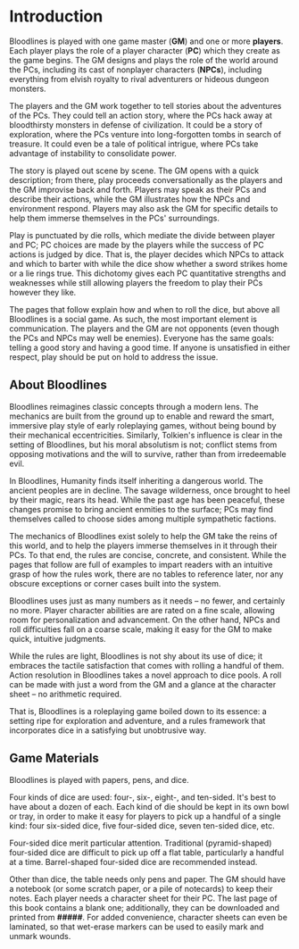 # Introduction

Bloodlines is played with one game master (**GM**) and one or more
**players**. Each player plays the role of a player character (**PC**) which
they create as the game begins. The GM designs and plays the role of the world
around the PCs, including its cast of nonplayer characters (**NPCs**),
including everything from elvish royalty to rival adventurers or hideous
dungeon monsters.

The players and the GM work together to tell stories about the adventures of
the PCs. They could tell an action story, where the PCs hack away at
bloodthirsty monsters in defense of civilization. It could be a story of
exploration, where the PCs venture into long-forgotten tombs in search of
treasure. It could even be a tale of political intrigue, where PCs take
advantage of instability to consolidate power.

The story is played out scene by scene. The GM opens with a quick description;
from there, play proceeds conversationally as the players and the GM improvise
back and forth. Players may speak as their PCs and describe their actions,
while the GM illustrates how the NPCs and environment respond. Players may
also ask the GM for specific details to help them immerse themselves in the
PCs' surroundings.

Play is punctuated by die rolls, which mediate the divide between player and
PC; PC choices are made by the players while the success of PC actions is
judged by dice. That is, the player decides which NPCs to attack and which to
barter with while the dice show whether a sword strikes home or a lie rings
true. This dichotomy gives each PC quantitative strengths and weaknesses while
still allowing players the freedom to play their PCs however they like.

The pages that follow explain how and when to roll the dice, but
above all Bloodlines is a social game. As such, the most important element is
communication. The players and the GM are not opponents (even though the PCs
and NPCs may well be enemies). Everyone has the same goals: telling a good
story and having a good time. If anyone is unsatisfied in either respect, play
should be put on hold to address the issue.

## About Bloodlines

Bloodlines reimagines classic concepts through a modern lens. The mechanics
are built from the ground up to enable and reward the smart, immersive play
style of early roleplaying games, without being bound by their mechanical
eccentricities. Similarly, Tolkien's influence is clear in the setting of
Bloodlines, but his moral absolutism is not; conflict stems from opposing
motivations and the will to survive, rather than from irredeemable evil.

In Bloodlines, Humanity finds itself inheriting a dangerous world. The ancient
peoples are in decline. The savage wilderness, once brought to heel by their
magic, rears its head. While the past age has been peaceful, these changes
promise to bring ancient enmities to the surface; PCs may find themselves
called to choose sides among multiple sympathetic factions.

The mechanics of Bloodlines exist solely to help the GM take the reins of this
world, and to help the players immerse themselves in it through their PCs. To
that end, the rules are concise, concrete, and consistent. While the pages
that follow are full of examples to impart readers with an intuitive grasp of
how the rules work, there are no tables to reference later, nor any obscure
exceptions or corner cases built into the system.

Bloodlines uses just as many numbers as it needs – no fewer, and certainly no
more. Player character abilities are are rated on a fine scale, allowing room
for personalization and advancement. On the other hand, NPCs and roll
difficulties fall on a coarse scale, making it easy for the GM to make quick,
intuitive judgments.

While the rules are light, Bloodlines is not shy about its use of dice; it
embraces the tactile satisfaction that comes with rolling a handful of them.
Action resolution in Bloodlines takes a novel approach to dice pools. A roll
can be made with just a word from the GM and a glance at the character sheet –
no arithmetic required.

That is, Bloodlines is a roleplaying game boiled down to its essence: a
setting ripe for exploration and adventure, and a rules framework that
incorporates dice in a satisfying but unobtrusive way.

## Game Materials

Bloodlines is played with papers, pens, and dice. 

Four kinds of dice are used: four-, six-, eight-, and ten-sided. It's best to have about a dozen of each. Each kind of die should be kept in its own bowl or tray, in order to make it easy for players to pick up a handful of a single kind: four six-sided dice, five four-sided dice, seven ten-sided dice, etc. 

Four-sided dice merit particular attention. Traditional (pyramid-shaped) four-sided dice are difficult to pick up off a flat table, particularly a handful at a time. Barrel-shaped four-sided dice are recommended instead. 

Other than dice, the table needs only pens and paper. The GM should have a notebook (or some scratch paper, or a pile of notecards) to keep their notes. Each player needs a character sheet for their PC. The last page of this book contains a blank one; additionally, they can be downloaded and printed from **#####**. For added convenience, character sheets can even be laminated, so that wet-erase markers can be used to easily mark and unmark wounds.
